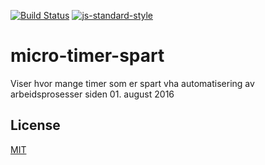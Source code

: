 [![Build Status](https://travis-ci.org/telemark/micro-timer-spart.svg?branch=master)](https://travis-ci.org/telemark/micro-timer-spart)
[![js-standard-style](https://img.shields.io/badge/code%20style-standard-brightgreen.svg?style=flat)](https://github.com/feross/standard)
# micro-timer-spart
Viser hvor mange timer som er spart vha automatisering av arbeidsprosesser siden 01. august 2016

## License
[MIT](LICENSE)
